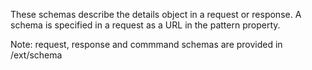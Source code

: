 These schemas describe the details object in a request or response.
A schema is specified in a request as a URL in the pattern property.

Note: request, response and commmand schemas are provided in /ext/schema
